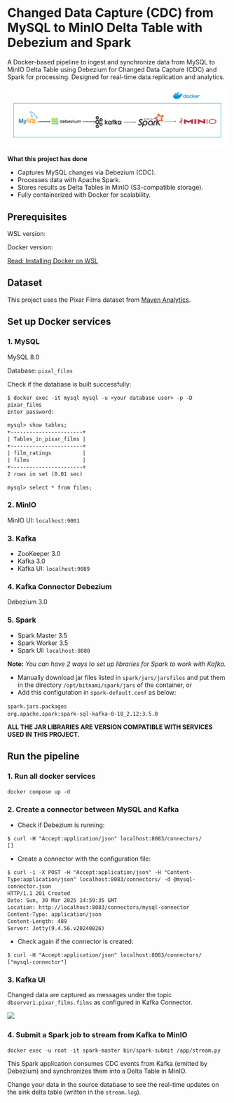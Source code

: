 # Changed Data Capture (CDC) from MySQL to MinIO Delta Table with Debezium and Spark

A Docker-based pipeline to ingest and synchronize data from MySQL to MinIO Delta Table using Debezium for Changed Data Capture (CDC) and Spark for processing. Designed for real-time data replication and analytics.

![](images/overal-flow.png)

**What this project has done**
- Captures MySQL changes via Debezium (CDC).
- Processes data with Apache Spark.
- Stores results as Delta Tables in MinIO (S3-compatible storage).
- Fully containerized with Docker for scalability.

## Prerequisites
WSL version: 

Docker version:

[Read: Installing Docker on WSL](https://docs.docker.com/engine/install/ubuntu/#install-using-the-repository)

## Dataset
This project uses the Pixar Films dataset from [Maven Analytics](https://mavenanalytics.io/data-playground).

## Set up Docker services
### 1. MySQL
MySQL 8.0

Database: `pixal_films`

Check if the database is built successfully:

```
$ docker exec -it mysql mysql -u <your database user> -p -D pixar_films
Enter password:
```

```
mysql> show tables;
+-----------------------+
| Tables_in_pixar_films |
+-----------------------+
| film_ratings          |
| films                 |
+-----------------------+
2 rows in set (0.01 sec)
```

```mysql> select * from films;```

### 2. MinIO
MinIO UI: `localhost:9001`

### 3. Kafka
- ZooKeeper 3.0
- Kafka 3.0
- Kafka UI: `localhost:9089`

### 4. Kafka Connector Debezium
Debezium 3.0

### 5. Spark
- Spark Master 3.5
- Spark Worker 3.5
- Spark UI: `localhost:8080`

**Note:** *You can have 2 ways to set up libraries for Spark to work with Kafka.*

- Manually download jar files listed in `spark/jars/jarsfiles` and put them in the directory `/opt/bitnami/spark/jars` of the container, or
- Add this configuration in `spark-default.conf` as below:

```spark.jars.packages                                 org.apache.spark:spark-sql-kafka-0-10_2.12:3.5.0```

**ALL THE JAR LIBRARIES ARE VERSION COMPATIBLE WITH SERVICES USED IN THIS PROJECT.**

## Run the pipeline
### 1. Run all docker services

```docker compose up -d```

### 2. Create a connector between MySQL and Kafka

- Check if Debezium is running:
```
$ curl -H "Accept:application/json" localhost:8083/connectors/
[]
```
- Create a connector with the configuration file:

```
$ curl -i -X POST -H "Accept:application/json" -H "Content-Type:application/json" localhost:8083/connectors/ -d @mysql-connector.json
HTTP/1.1 201 Created
Date: Sun, 30 Mar 2025 14:59:35 GMT
Location: http://localhost:8083/connectors/mysql-connector
Content-Type: application/json
Content-Length: 489
Server: Jetty(9.4.56.v20240826)
```

- Check again if the connector is created:

```
$ curl -H "Accept:application/json" localhost:8083/connectors/
["mysql-connector"]
```
### 3. Kafka UI

Changed data are captured as messages under the topic `dbserver1.pixar_films.films` as configured in Kafka Connector.

![](images/kafka-ui.png)

### 4. Submit a Spark job to stream from Kafka to MinIO

```docker exec -u root -it spark-master bin/spark-submit /app/stream.py```

This Spark application consumes CDC events from Kafka (emitted by Debezium) and synchronizes them into a Delta Table in MinIO.

Change your data in the source database to see the real-time updates on the sink delta table (written in the `stream.log`).
